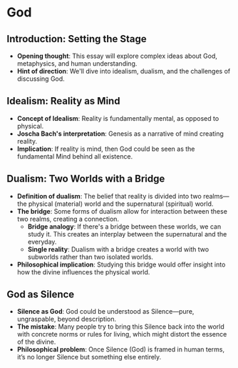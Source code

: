 # God

## Introduction: Setting the Stage
- **Opening thought**: This essay will explore complex ideas about God, metaphysics, and human understanding.
- **Hint of direction**: We'll dive into idealism, dualism, and the challenges of discussing God.

## Idealism: Reality as Mind
- **Concept of Idealism**: Reality is fundamentally mental, as opposed to physical.
- **Joscha Bach's interpretation**: Genesis as a narrative of mind creating reality.
- **Implication**: If reality is mind, then God could be seen as the fundamental Mind behind all existence.

## Dualism: Two Worlds with a Bridge
- **Definition of dualism**: The belief that reality is divided into two realms—the physical (material) world and the supernatural (spiritual) world.
- **The bridge**: Some forms of dualism allow for interaction between these two realms, creating a connection.
  - **Bridge analogy**: If there's a bridge between these worlds, we can study it. This creates an interplay between the supernatural and the everyday.
  - **Single reality**: Dualism with a bridge creates a world with two subworlds rather than two isolated worlds.
- **Philosophical implication**: Studying this bridge would offer insight into how the divine influences the physical world.

## God as Silence
- **Silence as God**: God could be understood as Silence—pure, ungraspable, beyond description.
- **The mistake**: Many people try to bring this Silence back into the world with concrete norms or rules for living, which might distort the essence of the divine.
- **Philosophical problem**: Once Silence (God) is framed in human terms, it’s no longer Silence but something else entirely.



